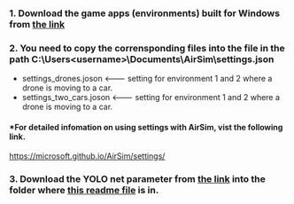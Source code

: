 
### 1. Download the game apps (environments) built for Windows from [the link](https://drive.google.com/drive/folders/1mkIk3KKGqWYMz-qMZWjVUCrPlsxvLAmW?usp=sharing)

### 2. You need to copy the corrensponding files into the file in the path C:\Users\<username>\Documents\AirSim\settings.json 
- settings_drones.joson  <--- setting for environment 1 and 2 where a drone is moving to a car.
- settings_two_cars.joson  <--- setting for environment 1 and 2 where a drone is moving to a car.

#### *For detailed infomation on using settings with AirSim, vist the following link.
https://microsoft.github.io/AirSim/settings/

### 3. Download the YOLO net parameter from [the link](https://drive.google.com/file/d/1TO9S5gCtfONJdrsp-JgzFUis_oLcNR3D/view?usp=sharing) into the folder where [this readme file](./airsimenv/saved_model/readme.md) is in.
